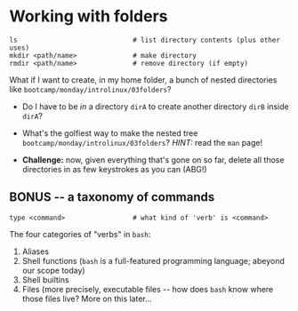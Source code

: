# Working with folders

```
ls                             # list directory contents (plus other uses)
mkdir <path/name>              # make directory
rmdir <path/name>              # remove directory (if empty)
```

What if I want to create, in my home folder, a bunch of nested
directories like `bootcamp/monday/introlinux/03folders`?

* Do I have to be *in* a directory `dirA` to create another directory
  `dirB` inside `dirA`?
  
* What's the golfiest way to make the nested tree
  `bootcamp/monday/introlinux/03folders`?  *HINT:* read the `man`
  page!
  
* **Challenge:** now, given everything that's gone on so far, delete
  all those directories in as few keystrokes as you can (ABG!)
	

## BONUS -- a taxonomy of commands

```
type <command>                 # what kind of 'verb' is <command>
```

The four categories of "verbs" in `bash`:
1. Aliases
2. Shell functions (`bash` is a full-featured programming language;
   abeyond our scope today)
3. Shell builtins
4. Files (more precisely, executable files -- how does `bash` know
   where those files live?  More on this later...
